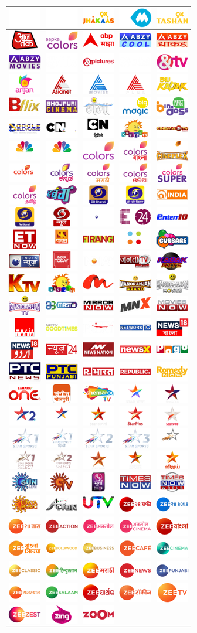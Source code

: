 | ![](https://raw.githubusercontent.com/RevGear/logo/master/Countries/IN/1Sports.png) | ![](https://raw.githubusercontent.com/RevGear/logo/master/Countries/IN/9XJalwa.png) | ![](https://raw.githubusercontent.com/RevGear/logo/master/Countries/IN/9XJhakaas.png) | ![](https://raw.githubusercontent.com/RevGear/logo/master/Countries/IN/9XM.png) | ![](https://raw.githubusercontent.com/RevGear/logo/master/Countries/IN/9XTashan.png) | 
|:---:|:---:|:---:|:---:|:---:| 
| ![](https://raw.githubusercontent.com/RevGear/logo/master/Countries/IN/AajTak.png) | ![](https://raw.githubusercontent.com/RevGear/logo/master/Countries/IN/AapkaColors.png) | ![](https://raw.githubusercontent.com/RevGear/logo/master/Countries/IN/ABPMajha.png) | ![](https://raw.githubusercontent.com/RevGear/logo/master/Countries/IN/AbzyCool.png) | ![](https://raw.githubusercontent.com/RevGear/logo/master/Countries/IN/AbzyDhakad.png) | 
| ![](https://raw.githubusercontent.com/RevGear/logo/master/Countries/IN/AbzyMovies.png) | ![](https://raw.githubusercontent.com/RevGear/logo/master/Countries/IN/AndFlix.png) | ![](https://raw.githubusercontent.com/RevGear/logo/master/Countries/IN/AndPictures.png) | ![](https://raw.githubusercontent.com/RevGear/logo/master/Countries/IN/AndPrive.png) | ![](https://raw.githubusercontent.com/RevGear/logo/master/Countries/IN/AndTV.png) | 
| ![](https://raw.githubusercontent.com/RevGear/logo/master/Countries/IN/AnjanTV.png) | ![](https://raw.githubusercontent.com/RevGear/logo/master/Countries/IN/Asianet.png) | ![](https://raw.githubusercontent.com/RevGear/logo/master/Countries/IN/AsianetMovies.png) | ![](https://raw.githubusercontent.com/RevGear/logo/master/Countries/IN/AsianetPlus.png) | ![](https://raw.githubusercontent.com/RevGear/logo/master/Countries/IN/B4UKadak.png) | 
| ![](https://raw.githubusercontent.com/RevGear/logo/master/Countries/IN/BflixMovies.png) | ![](https://raw.githubusercontent.com/RevGear/logo/master/Countries/IN/BhojpuriCinema.png) | ![](https://raw.githubusercontent.com/RevGear/logo/master/Countries/IN/BigGanga.png) | ![](https://raw.githubusercontent.com/RevGear/logo/master/Countries/IN/BigMagic.png) | ![](https://raw.githubusercontent.com/RevGear/logo/master/Countries/IN/Bindass.png) | 
| ![](https://raw.githubusercontent.com/RevGear/logo/master/Countries/IN/BoogleBollywood.png) | ![](https://raw.githubusercontent.com/RevGear/logo/master/Countries/IN/CartoonNetworkHDPlus.png) | ![](https://raw.githubusercontent.com/RevGear/logo/master/Countries/IN/CartoonNetworkHindi.png) | ![](https://raw.githubusercontent.com/RevGear/logo/master/Countries/IN/ChuttiTV.png) | ![](https://raw.githubusercontent.com/RevGear/logo/master/Countries/IN/CinemaTV.png) | 
| ![](https://raw.githubusercontent.com/RevGear/logo/master/Countries/IN/CNBCAwaaz.png) | ![](https://raw.githubusercontent.com/RevGear/logo/master/Countries/IN/CNBCBajar.png) | ![](https://raw.githubusercontent.com/RevGear/logo/master/Countries/IN/Colors.png) | ![](https://raw.githubusercontent.com/RevGear/logo/master/Countries/IN/ColorsBangla.png) | ![](https://raw.githubusercontent.com/RevGear/logo/master/Countries/IN/ColorsCineplex.png) | 
| ![](https://raw.githubusercontent.com/RevGear/logo/master/Countries/IN/ColorsInfinity.png) | ![](https://raw.githubusercontent.com/RevGear/logo/master/Countries/IN/ColorsKannada.png) | ![](https://raw.githubusercontent.com/RevGear/logo/master/Countries/IN/ColorsMarathi.png) | ![](https://raw.githubusercontent.com/RevGear/logo/master/Countries/IN/ColorsOdia.png) | ![](https://raw.githubusercontent.com/RevGear/logo/master/Countries/IN/ColorsSuper.png) | 
| ![](https://raw.githubusercontent.com/RevGear/logo/master/Countries/IN/ColorsTamil.png) | ![](https://raw.githubusercontent.com/RevGear/logo/master/Countries/IN/Dabangg.png) | ![](https://raw.githubusercontent.com/RevGear/logo/master/Countries/IN/DDBharati.png) | ![](https://raw.githubusercontent.com/RevGear/logo/master/Countries/IN/DDBihar.png) | ![](https://raw.githubusercontent.com/RevGear/logo/master/Countries/IN/DDIndia.png) | 
| ![](https://raw.githubusercontent.com/RevGear/logo/master/Countries/IN/DDNational.png) | ![](https://raw.githubusercontent.com/RevGear/logo/master/Countries/IN/DDNews.png) | ![](https://raw.githubusercontent.com/RevGear/logo/master/Countries/IN/DDSports.png) | ![](https://raw.githubusercontent.com/RevGear/logo/master/Countries/IN/E24.png) | ![](https://raw.githubusercontent.com/RevGear/logo/master/Countries/IN/Enterr10.png) | 
| ![](https://raw.githubusercontent.com/RevGear/logo/master/Countries/IN/ETNow.png) | ![](https://raw.githubusercontent.com/RevGear/logo/master/Countries/IN/FaktMarathi.png) | ![](https://raw.githubusercontent.com/RevGear/logo/master/Countries/IN/Firangi.png) | ![](https://raw.githubusercontent.com/RevGear/logo/master/Countries/IN/FoodFood.png) | ![](https://raw.githubusercontent.com/RevGear/logo/master/Countries/IN/Gubbare.png) | 
| ![](https://raw.githubusercontent.com/RevGear/logo/master/Countries/IN/IndiaNews.png) | ![](https://raw.githubusercontent.com/RevGear/logo/master/Countries/IN/IndiaToday.png) | ![](https://raw.githubusercontent.com/RevGear/logo/master/Countries/IN/IndiaTV.png) | ![](https://raw.githubusercontent.com/RevGear/logo/master/Countries/IN/JantaTV.png) | ![](https://raw.githubusercontent.com/RevGear/logo/master/Countries/IN/KadakHits.png) | 
| ![](https://raw.githubusercontent.com/RevGear/logo/master/Countries/IN/KTV.png) | ![](https://raw.githubusercontent.com/RevGear/logo/master/Countries/IN/KushiTV.png) | ![](https://raw.githubusercontent.com/RevGear/logo/master/Countries/IN/MahaMovie.png) | ![](https://raw.githubusercontent.com/RevGear/logo/master/Countries/IN/ManoranjanGrand.png) | ![](https://raw.githubusercontent.com/RevGear/logo/master/Countries/IN/ManoranjanMovies.png) | 
| ![](https://raw.githubusercontent.com/RevGear/logo/master/Countries/IN/ManoranjanTV.png) | ![](https://raw.githubusercontent.com/RevGear/logo/master/Countries/IN/Mastiii.png) | ![](https://raw.githubusercontent.com/RevGear/logo/master/Countries/IN/MirrorNow.png) | ![](https://raw.githubusercontent.com/RevGear/logo/master/Countries/IN/MNX.png) | ![](https://raw.githubusercontent.com/RevGear/logo/master/Countries/IN/MoviesNow.png) | 
| ![](https://raw.githubusercontent.com/RevGear/logo/master/Countries/IN/MusicIndia.png) | ![](https://raw.githubusercontent.com/RevGear/logo/master/Countries/IN/NDTVGoodTimes.png) | ![](https://raw.githubusercontent.com/RevGear/logo/master/Countries/IN/NDTVProfit.png) | ![](https://raw.githubusercontent.com/RevGear/logo/master/Countries/IN/Network10.png) | ![](https://raw.githubusercontent.com/RevGear/logo/master/Countries/IN/News18Bangla.png) | 
| ![](https://raw.githubusercontent.com/RevGear/logo/master/Countries/IN/News18Urdu.png) | ![](https://raw.githubusercontent.com/RevGear/logo/master/Countries/IN/News24.png) | ![](https://raw.githubusercontent.com/RevGear/logo/master/Countries/IN/NewsNation.png) | ![](https://raw.githubusercontent.com/RevGear/logo/master/Countries/IN/NewsX.png) | ![](https://raw.githubusercontent.com/RevGear/logo/master/Countries/IN/Pogo.png) | 
| ![](https://raw.githubusercontent.com/RevGear/logo/master/Countries/IN/PTCNews.png) | ![](https://raw.githubusercontent.com/RevGear/logo/master/Countries/IN/PTCPunjabi.png) | ![](https://raw.githubusercontent.com/RevGear/logo/master/Countries/IN/RepublicBharat.png) | ![](https://raw.githubusercontent.com/RevGear/logo/master/Countries/IN/RepublicTV.png) | ![](https://raw.githubusercontent.com/RevGear/logo/master/Countries/IN/RomedyNow.png) | 
| ![](https://raw.githubusercontent.com/RevGear/logo/master/Countries/IN/SaharaOne.png) | ![](https://raw.githubusercontent.com/RevGear/logo/master/Countries/IN/SangeetBhojpuri.png) | ![](https://raw.githubusercontent.com/RevGear/logo/master/Countries/IN/ShemarooTV.png) | ![](https://raw.githubusercontent.com/RevGear/logo/master/Countries/IN/StarBharat.png) | ![](https://raw.githubusercontent.com/RevGear/logo/master/Countries/IN/StarGold.png) | 
| ![](https://raw.githubusercontent.com/RevGear/logo/master/Countries/IN/StarGold2.png) | ![](https://raw.githubusercontent.com/RevGear/logo/master/Countries/IN/StarGoldSelect.png) | ![](https://raw.githubusercontent.com/RevGear/logo/master/Countries/IN/StarJalsha.png) | ![](https://raw.githubusercontent.com/RevGear/logo/master/Countries/IN/StarPlus.png) | ![](https://raw.githubusercontent.com/RevGear/logo/master/Countries/IN/StarPravah.png) | 
| ![](https://raw.githubusercontent.com/RevGear/logo/master/Countries/IN/StarSports1.png) | ![](https://raw.githubusercontent.com/RevGear/logo/master/Countries/IN/StarSports1Hindi.png) | ![](https://raw.githubusercontent.com/RevGear/logo/master/Countries/IN/StarSports2.png) | ![](https://raw.githubusercontent.com/RevGear/logo/master/Countries/IN/StarSports3.png) | ![](https://raw.githubusercontent.com/RevGear/logo/master/Countries/IN/StarSportsFirst.png) | 
| ![](https://raw.githubusercontent.com/RevGear/logo/master/Countries/IN/StarSportsSelect1.png) | ![](https://raw.githubusercontent.com/RevGear/logo/master/Countries/IN/StarSportsSelect2.png) | ![](https://raw.githubusercontent.com/RevGear/logo/master/Countries/IN/StarUtsav.png) | ![](https://raw.githubusercontent.com/RevGear/logo/master/Countries/IN/StarUtsavMovies.png) | ![](https://raw.githubusercontent.com/RevGear/logo/master/Countries/IN/StarVijay.png) | 
| ![](https://raw.githubusercontent.com/RevGear/logo/master/Countries/IN/SunLife.png) | ![](https://raw.githubusercontent.com/RevGear/logo/master/Countries/IN/SunTV.png) | ![](https://raw.githubusercontent.com/RevGear/logo/master/Countries/IN/SuryaCinema.png) | ![](https://raw.githubusercontent.com/RevGear/logo/master/Countries/IN/TimesNow.png) | ![](https://raw.githubusercontent.com/RevGear/logo/master/Countries/IN/TimesNowWorld.png) | 
| ![](https://raw.githubusercontent.com/RevGear/logo/master/Countries/IN/UdayaMusic.png) | ![](https://raw.githubusercontent.com/RevGear/logo/master/Countries/IN/UTVAction.png) | ![](https://raw.githubusercontent.com/RevGear/logo/master/Countries/IN/UTVMovies.png) | ![](https://raw.githubusercontent.com/RevGear/logo/master/Countries/IN/Zee24Ghanta.png) | ![](https://raw.githubusercontent.com/RevGear/logo/master/Countries/IN/Zee24Kalak.png) | 
| ![](https://raw.githubusercontent.com/RevGear/logo/master/Countries/IN/Zee24Taas.png) | ![](https://raw.githubusercontent.com/RevGear/logo/master/Countries/IN/ZeeAction.png) | ![](https://raw.githubusercontent.com/RevGear/logo/master/Countries/IN/ZeeAnmol.png) | ![](https://raw.githubusercontent.com/RevGear/logo/master/Countries/IN/ZeeAnmolCinema.png) | ![](https://raw.githubusercontent.com/RevGear/logo/master/Countries/IN/ZeeBangla.png) | 
| ![](https://raw.githubusercontent.com/RevGear/logo/master/Countries/IN/ZeeBanglaCinema.png) | ![](https://raw.githubusercontent.com/RevGear/logo/master/Countries/IN/ZeeBollywood.png) | ![](https://raw.githubusercontent.com/RevGear/logo/master/Countries/IN/ZeeBusiness.png) | ![](https://raw.githubusercontent.com/RevGear/logo/master/Countries/IN/ZeeCafe.png) | ![](https://raw.githubusercontent.com/RevGear/logo/master/Countries/IN/ZeeCinema.png) | 
| ![](https://raw.githubusercontent.com/RevGear/logo/master/Countries/IN/ZeeClassic.png) | ![](https://raw.githubusercontent.com/RevGear/logo/master/Countries/IN/ZeeHindustan.png) | ![](https://raw.githubusercontent.com/RevGear/logo/master/Countries/IN/ZeeMarathi.png) | ![](https://raw.githubusercontent.com/RevGear/logo/master/Countries/IN/ZeeNews.png) | ![](https://raw.githubusercontent.com/RevGear/logo/master/Countries/IN/ZeePunjabi.png) | 
| ![](https://raw.githubusercontent.com/RevGear/logo/master/Countries/IN/ZeeRajasthan.png) | ![](https://raw.githubusercontent.com/RevGear/logo/master/Countries/IN/ZeeSalaam.png) | ![](https://raw.githubusercontent.com/RevGear/logo/master/Countries/IN/ZeeSarthak.png) | ![](https://raw.githubusercontent.com/RevGear/logo/master/Countries/IN/ZeeTalkies.png) | ![](https://raw.githubusercontent.com/RevGear/logo/master/Countries/IN/ZeeTV.png) | 
| ![](https://raw.githubusercontent.com/RevGear/logo/master/Countries/IN/ZeeZest.png) | ![](https://raw.githubusercontent.com/RevGear/logo/master/Countries/IN/Zing.png) | ![](https://raw.githubusercontent.com/RevGear/logo/master/Countries/IN/Zoom.png)  | 
